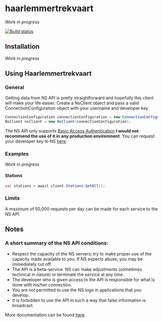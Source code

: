 
# haarlemmertrekvaart
*Work in progress*

 [![Build status](https://ci.appveyor.com/api/projects/status/aowu3evc5c24lqay?svg=true)](https://ci.appveyor.com/project/antao/haarlemmertrekvaart)
 
## Installation
*Work in progress*

## Using Haarlemmertrekvaart

### General
Getting data from NS API is pretty straightforward and hopefully this client will make your life easier. Create a NsClient object and pass a valid ConnectionConfiguration object with your username and developer key

```cs
ConnectionConfiguration connectionConfiguration = new ConnectionConfiguration("joaoantao", "myawesomekey");
NsClient nsClient = new NsClient(connectionConfiguration);
```

The NS API only supports [Basic Access Authentication](https://en.wikipedia.org/wiki/Basic_access_authentication) __I would not recommend the use of it in any production environment__. 
You can request your developer key to NS [here](https://www.ns.nl/ews-aanvraagformulier/).

### Examples
*Work in progress*

#### Stations
```cs
var stations = await client.Stations.GetAll();
```

### Limits
A maximum of 50,000 requests per day can be made for each service to the NS API.

## Notes
### A short summary of the NS API conditions:

+ Respect the capacity of the NS servers; try to make proper use of the capacity made available to you. If NS expects abuse, you may be immediately cut off.
+ The API is a beta-service. NS can make adjustments (sometimes technical in nature) or terminate the service at any time.
+ The developer who is given access to the API is responsible for what is done with his/her connection.
+ You are not permitted to use the NS logo in applications that you develop.
+ It is forbidden to use the API in such a way that false information is broadcast.

More documentation can be found [here](http://www.ns.nl/reisinformatie/ns-api).
